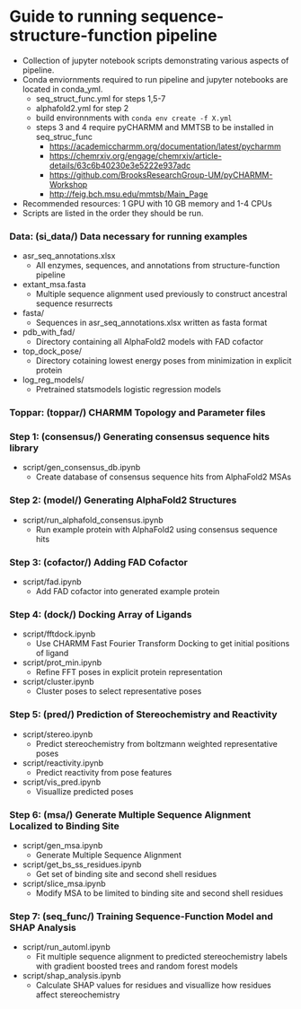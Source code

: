 # Guide to running sequence-structure-function pipeline

- Collection of jupyter notebook scripts demonstrating various aspects of pipeline.
- Conda enviornments required to run pipeline and jupyter notebooks are located in conda_yml.
    - seq_struct_func.yml for steps 1,5-7
    - alphafold2.yml for step 2
    - build environnments with `conda env create -f X.yml`
    - steps 3 and 4 require pyCHARMM and MMTSB to be installed in seq_struc_func     
        - https://academiccharmm.org/documentation/latest/pycharmm
        - https://chemrxiv.org/engage/chemrxiv/article-details/63c6b40230e3e5222e937adc 
        - https://github.com/BrooksResearchGroup-UM/pyCHARMM-Workshop
        - http://feig.bch.msu.edu/mmtsb/Main_Page
- Recommended resources: 1 GPU with 10 GB memory and 1-4 CPUs
- Scripts are listed in the order they should be run.

### Data: (si_data/)     Data necessary for running examples 
- asr_seq_annotations.xlsx
    - All enzymes, sequences, and annotations from structure-function pipeline
- extant_msa.fasta
    - Multiple sequence alignment used previously to construct ancestral sequence resurrects
- fasta/
    - Sequences in asr_seq_annotations.xlsx written as fasta format
- pdb_with_fad/
    - Directory containing all AlphaFold2 models with FAD cofactor
- top_dock_pose/
    - Directory cotaining lowest energy poses from minimization in explicit protein
- log_reg_models/
    - Pretrained statsmodels logistic regression models 

### Toppar: (toppar/)   CHARMM Topology and Parameter files 

### Step 1: (consensus/) Generating consensus sequence hits library
- script/gen_consensus_db.ipynb 
    - Create database of consensus sequence hits from AlphaFold2 MSAs

### Step 2: (model/)     Generating AlphaFold2 Structures
- script/run_alphafold_consensus.ipynb 
    - Run example protein with AlphaFold2 using consensus sequence hits

### Step 3: (cofactor/)  Adding FAD Cofactor
- script/fad.ipynb
    - Add FAD cofactor into generated example protein

### Step 4: (dock/)      Docking Array of Ligands
- script/fftdock.ipynb
    - Use CHARMM Fast Fourier Transform Docking to get initial positions of ligand
- script/prot_min.ipynb
    - Refine FFT poses in explicit protein representation
- script/cluster.ipynb
    - Cluster poses to select representative poses

### Step 5: (pred/)      Prediction of Stereochemistry and Reactivity
- script/stereo.ipynb
    - Predict stereochemistry from boltzmann weighted representative poses
- script/reactivity.ipynb
    - Predict reactivity from pose features
- script/vis_pred.ipynb
    - Visuallize predicted poses 
    
### Step 6: (msa/)      Generate Multiple Sequence Alignment Localized to Binding Site 
- script/gen_msa.ipynb
    - Generate Multiple Sequence Alignment
- script/get_bs_ss_residues.ipynb
    - Get set of binding site and second shell residues
- script/slice_msa.ipynb
    - Modify MSA to be limited to binding site and second shell residues

### Step 7: (seq_func/)   Training Sequence-Function Model and SHAP Analysis
- script/run_automl.ipynb
    - Fit multiple sequence alignment to predicted stereochemistry labels with gradient boosted trees and random forest models
- script/shap_analysis.ipynb
    - Calculate SHAP values for residues and visuallize how residues affect stereochemistry 

